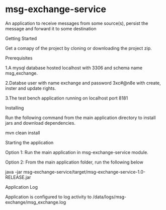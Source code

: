 # msg-exchange-service
An application to receive messages from some source(s), persist the message and forward it to some destination


Getting Started

Get a comapy of the project by cloning or downloading the project zip.


Prerequisites

1.A mysql database hosted localhost with 3306 and schema name msg_exchange.

2.Databse user with name exchange and password 3xc#@n8e with create, inster and update rights.

3.The test bench application running on localhost port 8181



Installing

Run the following command from the main application directory to install jars and download dependencies.

mvn clean install



Starting the application

Option 1: Run the main application in msg-exchange-service module.

Option 2: From the main application folder, run the following below

java -jar msg-exchange-service/target/msg-exchange-service-1.0-RELEASE.jar 



Application Log

Application is configured to log activity to /data/logs/msg-exchange/msg_exchange.log
